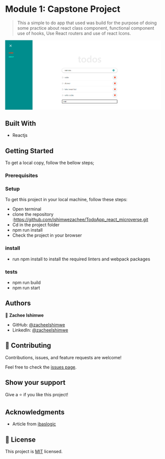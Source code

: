 # Module 1: Capstone Project

> This a simple to do app that used was build for the purpose of 
> doing some practice about react class component, functional component
> use of hooks, Use React routers and use of react Icons. 

![screenshot](./todoApp.PNG)



## Built With
- Reactjs


## Getting Started
To get a local copy, follow the bellow steps;
### Prerequisites

### Setup
To get this project in your local machine, follow these steps:
- Open terminal 
- clone the repository :https://github.com/ishimwezachee/TodoApp_react_microverse.git
- Cd in the project folder
- npm run install 
- Check the project in your browser 

### install
 - run npm install to install the required linters and webpack packages 

 ### tests
 - npm run build
 - npm run start 

## Authors

👤 **Zachee Ishimwe**

- GitHub: [@zacheeIshimwe](https://github.com/ishimwezachee)
- LinkedIn: [@zacheeIshimwe](https://www.linkedin.com/in/zachee-ishimwe-ab952a119/)


## 🤝 Contributing

Contributions, issues, and feature requests are welcome!

Feel free to check the [issues page](../../issues/).

## Show your support

Give a ⭐️ if you like this project!

## Acknowledgments
- Article from 
[ibaslogic](https://ibaslogic.com)

## 📝 License

This project is [MIT](./MIT.md) licensed.